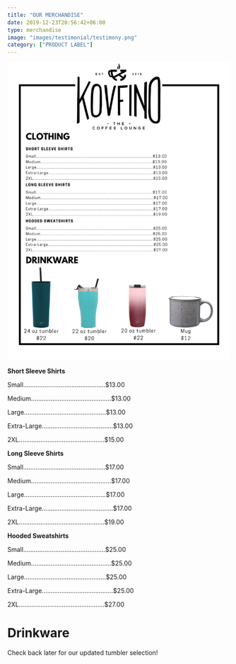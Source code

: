 ```yaml
---
title: "OUR MERCHANDISE"
date: 2019-12-23T20:56:42+06:00
type: merchandise
image: "images/testimonial/testimony.png"
category: ["PRODUCT LABEL"]
---
```


![Merchandise](/public/images/merchandise.png)

**Short Sleeve Shirts**

Small..............................................$13.00

Medium.............................................$13.00

Large..............................................$13.00

Extra-Large........................................$13.00

2XL................................................$15.00

**Long Sleeve Shirts**

Small..............................................$17.00

Medium.............................................$17.00

Large..............................................$17.00

Extra-Large........................................$17.00

2XL................................................$19.00

**Hooded Sweatshirts**

Small..............................................$25.00

Medium.............................................$25.00

Large..............................................$25.00

Extra-Large........................................$25.00

2XL................................................$27.00

# Drinkware

Check back later for our updated tumbler selection!
